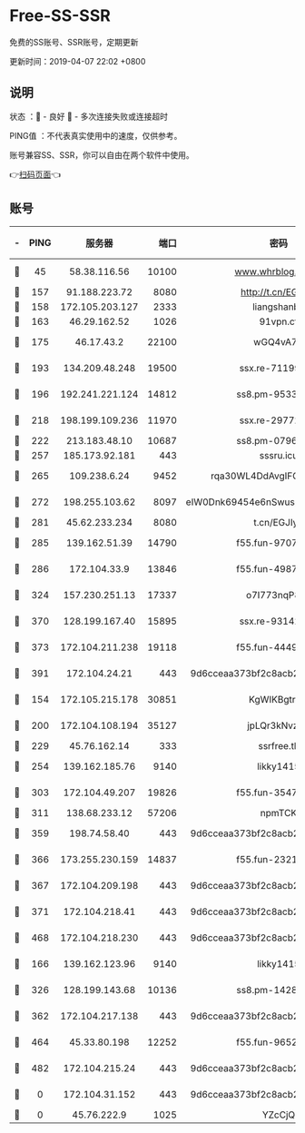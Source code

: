 # Free-SS-SSR

免费的SS账号、SSR账号，定期更新

更新时间：2019-04-07 22:02 +0800

## 说明

状态     ：🙂 - 良好 🙁 - 多次连接失败或连接超时

PING值   ：不代表真实使用中的速度，仅供参考。

账号兼容SS、SSR，你可以自由在两个软件中使用。

👉[扫码页面](https://liesauer.github.io/Free-SS-SSR/)👈

## 账号

|-|PING|服务器|端口|密码|加密方式|区域|
|:----:|:----:|:-----:|-----:|:----:|:----:|:----:|
|🙂|45|58.38.116.56|10100|www.whrblog.online|aes-256-cfb|CN|
|🙂|157|91.188.223.72|8080|http://t.cn/EGJIyrl|rc4-md5|RU|
|🙂|158|172.105.203.127|2333|liangshanbo|chacha20|JP|
|🙂|163|46.29.162.52|1026|91vpn.cf|rc4-md5|RU|
|🙂|175|46.17.43.2|22100|wGQ4vA7D|aes-256-gcm|RU|
|🙂|193|134.209.48.248|19500|ssx.re-71199859|aes-256-cfb|US|
|🙂|196|192.241.221.124|14812|ss8.pm-95331690|aes-256-cfb|US|
|🙂|218|198.199.109.236|11970|ssx.re-29772885|aes-256-cfb|US|
|🙂|222|213.183.48.10|10687|ss8.pm-07968804|rc4-md5|RU|
|🙂|257|185.173.92.181|443|sssru.icu|rc4-md5|RU|
|🙂|265|109.238.6.24|9452|rqa30WL4DdAvgIFG6Fs3znzTa|aes-256-cfb|FR|
|🙂|272|198.255.103.62|8097|eIW0Dnk69454e6nSwuspv9DmS201tQ0D|aes-256-cfb|US|
|🙂|281|45.62.233.234|8080|t.cn/EGJIyrl|rc4-md5|CA|
|🙂|285|139.162.51.39|14790|f55.fun-97070038|aes-256-cfb|SG|
|🙂|286|172.104.33.9|13846|f55.fun-49871039|aes-256-cfb|SG|
|🙂|324|157.230.251.13|17337|o7I773nqP8ug|aes-256-cfb|SG|
|🙂|370|128.199.167.40|15895|ssx.re-93142240|aes-256-cfb|SG|
|🙂|373|172.104.211.238|19118|f55.fun-44497695|aes-256-cfb|US|
|🙂|391|172.104.24.21|443|9d6cceaa373bf2c8acb22e60b6a58be6|aes-256-cfb|US|
|🙂|154|172.105.215.178|30851|KgWIKBgtrjzT|aes-256-cfb|JP|
|🙂|200|172.104.108.194|35127|jpLQr3kNvzJG|aes-256-cfb|JP|
|🙂|229|45.76.162.14|333|ssrfree.tk|rc4|SG|
|🙂|254|139.162.185.76|9140|likky1415|aes-256-cfb|DE|
|🙂|303|172.104.49.207|19826|f55.fun-35476312|aes-256-cfb|SG|
|🙂|311|138.68.233.12|57206|npmTCK|rc4-md5|US|
|🙂|359|198.74.58.40|443|9d6cceaa373bf2c8acb22e60b6a58be6|aes-256-cfb|US|
|🙂|366|173.255.230.159|14837|f55.fun-23212230|aes-256-cfb|US|
|🙂|367|172.104.209.198|443|9d6cceaa373bf2c8acb22e60b6a58be6|aes-256-cfb|US|
|🙂|371|172.104.218.41|443|9d6cceaa373bf2c8acb22e60b6a58be6|aes-256-cfb|US|
|🙂|468|172.104.218.230|443|9d6cceaa373bf2c8acb22e60b6a58be6|aes-256-cfb|US|
|🙁|166|139.162.123.96|9140|likky1415|aes-256-cfb|JP|
|🙁|326|128.199.143.68|10136|ss8.pm-14281446|aes-256-cfb|SG|
|🙁|362|172.104.217.138|443|9d6cceaa373bf2c8acb22e60b6a58be6|aes-256-cfb|US|
|🙁|464|45.33.80.198|12252|f55.fun-96521268|aes-256-cfb|US|
|🙁|482|172.104.215.24|443|9d6cceaa373bf2c8acb22e60b6a58be6|aes-256-cfb|US|
|🙁|0|172.104.31.152|443|9d6cceaa373bf2c8acb22e60b6a58be6|aes-256-cfb|US|
|🙁|0|45.76.222.9|1025|YZcCjQ|rc4-md5|JP|

